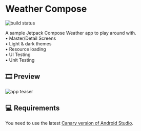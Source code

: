 # Weather Compose

![build status](https://app.bitrise.io/app/cc4d478047229adf/status.svg?token=QokiOzN45TUwu46VBLnckg&branch=master)

A sample Jetpack Compose Weather app to play around with.
<br> • Master/Detail Screens<br>• Light & dark themes<br>• Resource loading<br>• UI Testing <br>• Unit Testing

## 🎞️ Preview
![app teaser](https://user-images.githubusercontent.com/32451994/113923167-8127ad00-97e8-11eb-93e4-600ed6357b91.gif)

## 💻 Requirements
You need to use the latest [Canary version of Android Studio](https://developer.android.com/studio/preview).
